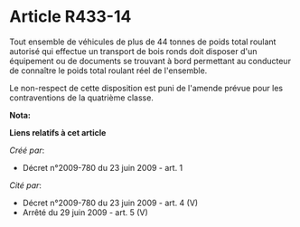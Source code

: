 # Article R433-14

Tout ensemble de véhicules de plus de 44 tonnes de poids total roulant autorisé qui effectue un transport de bois ronds doit
disposer d'un équipement ou de documents se trouvant à bord permettant au conducteur de connaître le poids total roulant réel
de l'ensemble. 

Le non-respect de cette disposition est puni de l'amende prévue pour les contraventions de la quatrième classe.

**Nota:**



**Liens relatifs à cet article**

_Créé par_:

  - Décret n°2009-780 du 23 juin 2009 - art. 1

_Cité par_:

  - Décret n°2009-780 du 23 juin 2009 - art. 4 (V)
  - Arrêté du 29 juin 2009 - art. 5 (V)

